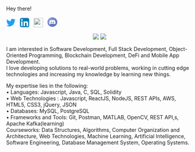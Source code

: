 Hey there!


<p>
  <a href="https://twitter.com/dee013_"><img width="25" height="25" src="/res/twitter.svg"></a>
  &nbsp;
  <a href="https://www.linkedin.com/in/divya-lalwani-"><img width="25" height="25" src="/res/linkedin.svg"></a>
  &nbsp;
  <a href="https://medium.com/@divya.lalwani"><img width="25" height="25" src="https://encrypted-tbn0.gstatic.com/images?q=tbn:ANd9GcTfegEXbuXFl2-qwnZ_mFcTm1rzKQuJo-bUkocZJ8q6lio8VLgXj2si_tR6humk9KjU8Sw&usqp=CAU"></a>
   &nbsp;
  <a href="https://discord.com/Divya#6824"><img width="29" height="28" src="/res/discord.png"></a>
   &nbsp;
  

</p>

<p align="center">
  <img width="48%" src="https://github-readme-stats.vercel.app/api?username=divyalalwani&show_icons=true&theme=tokyonight" />
  <img width="48%" src="https://github-readme-streak-stats.herokuapp.com/?user=divyalalwani&theme=tokyonight" />
</p>

I am interested in Software Development, Full Stack Development, Object-Oriented Programming, Blockchain Development, DeFi and Mobile App Development. <br>
I love developing solutions to real-world problems, working in cutting edge technologies and increasing my knowledge by learning new things.

My expertise lies in the following: <br>
• Languages: Javascript, Java, C, SQL, Solidity <br>
• Web Technologies : Javascript, ReactJS, NodeJS, REST APIs, AWS, HTML5, CSS3, jQuery, JSON <br>
• Databases: MySQL, PostgreSQL <br>
• Frameworks and Tools:  Git, Postman, MATLAB, OpenCV, REST API,s, Apache Kafka(learning) <br>
Courseworks: Data Structures, Algorithms, Computer Organization and Architecture, Web Technologies, Machine Learning, Artificial Intelligence, Software Engineering, Database Management System, Operating Systems. <br>

